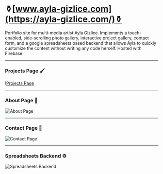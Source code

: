 # ⚱️[www.ayla-gizlice.com](https://ayla-gizlice.com/)⚱️
 Portfolio site for multi-media artist Ayla Gizlice. Implements a touch-enabled, side-scrolling photo gallery, interactive project gallery, contact form, and a google spreadsheets based backend that allows Ayla to quickly customize the content without writing any code herself. Hosted with Firebase.

 ---
### Projects Page 🖌

!️[Projects Page](https://lh3.googleusercontent.com/pw/ACtC-3cy0RbSYLiXLeauXKCuY_AeUKSqVSs4GmR4CsvKctjGjjZrZ7dQGsM2nzYKDRyUWR_rNFoDOhe8irv5MtJ1jFLcR8EdmfQQ8Wfj7yINLzVb6zo1KGLCLyl7R74U0nAPLxTxn5crmGd7-H8EjLwQz7k=w960-h601-no?authuser=1)


 ---
### About Page 👤

![About Page](https://lh3.googleusercontent.com/pw/ACtC-3e6Ivl2n2ePuWLYCxSAckNkZz_yxuZ8lctPup3kCDakkANyluZq8dPGHdmKuD2AEEmk4Ldpf2Y3orddVu-1nZwbOdlUg6D9j8x8GAMwOw3fbR015WoUGI85BhDNpze9jk6P56HCaBS6nJqcQ7eN1sE=w1565-h978-no?authuser=1)

 ---
### Contact Page 📩

![Contact Page](https://lh3.googleusercontent.com/pw/ACtC-3cgDNSd48Z_fcmLY53BfGPFvEE0tHwsFOy-bhY_CdHu14UClmC3A6piOgxl0sfsYX_E5dsv9G3Llp2tD1RUR2FqXXINIfyEtPq86WiDm01rFhbDqsU1bsOTrojqReKsVV52clysFzIe0-mt2_yqySQ=w1565-h978-no?authuser=1)

 ---
### Spreadsheets Backend ⚙️

![Spreadsheets Backend](https://lh3.googleusercontent.com/pw/ACtC-3deitVBYwjFfDs6TIEVkzPPOebdbmrYcUg4LlNDu2Qwu9WhsKCKJhp67nC_sNJzpahEMtWakrzskNYNNHRM9a9pFXpLlfCz9N_ElS7sK8eYn2qztX4qaCUmViGNR3Wikha8VRxjKKcdoWqB_jjF0AQ=w881-h499-no?authuser=1)
